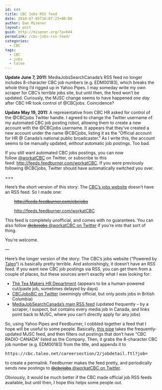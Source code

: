 ```yaml
---
id: 644
title: CBC Jobs RSS feed
date: 2010-07-05T16:07:23+00:00
author: Dan Misener
layout: post
guid: http://misener.org/?p=644
permalink: /cbc-jobs-rss-feed/
categories:
  - CBC
tags:
  - CBC
  - jobs
  - taleo
---
```

**Update June 7, 2011:** MediaJobsSearchCanada&#8217;s RSS feed no longer includes 8-character CBC job numbers (e.g. EDM00183), which breaks the whole thing I&#8217;d rigged up in Yahoo Pipes. I may someday write my own scraper for CBC&#8217;s terrible jobs site, but until then, the feed won&#8217;t be updated. Curiously, the MJSC change seems to have happened _one day_ after CBC HR took control of @CBCjobs. Coincidence?

**Update May 19, 2011:** A representative from CBC HR asked for control of the @CBCjobs Twitter handle. I agreed to change the Twitter username of my automated CBC job posting robot, allowing them to create a new account with the @CBCjobs username. It appears that they&#8217;ve created a new account under the name @CBCjobs, listing it as the &#8220;Official account for HR @ Canada&#8217;s national public broadcaster.&#8221; As I write this, the account seems to be manually updated, _without_ automatic job postings. Too bad.

If you still want automated CBC jobs postings, you can now follow [@workatCBC](https://twitter.com/#!/workatCBC) on Twitter, or subscribe to this feed: <http://feeds.feedburner.com/workatCBC>. If you were previously following @CBCjobs, Twitter should have automatically switched you over.

===

Here&#8217;s the short version of this story: The [CBC&#8217;s jobs website](http://cbc.ca/jobs/) doesn&#8217;t have an RSS feed. So I made one:

<p style="padding-left: 30px;">
  <del datetime="2011-05-20T02:40:05+00:00"><a href="http://feeds.feedburner.com/cbcjobs">http://feeds.feedburner.com/cbcjobs</a></del>
</p>

<p style="padding-left: 30px;">
  <a href="http://feeds.feedburner.com/workatCBC">http://feeds.feedburner.com/workatCBC</a>
</p>

This feed is completely unofficial, and comes with no guarantees. You can also follow [<del datetime="2011-05-20T02:40:05+00:00">@cbcjobs</del> @workatCBC on Twitter](http://twitter.com/workatCBC) if you&#8217;re into that sort of thing.

You&#8217;re welcome.

&#8212;

Here&#8217;s the longer version of the story: The CBC&#8217;s jobs website (&#8220;Powered by [Taleo](http://www.taleo.com/)&#8220;) is basically pretty terrible. And astonishingly, it doesn&#8217;t have an RSS feed. If you want new CBC job postings via RSS, you can get them from a couple of places, but these sources aren&#8217;t exactly what I was looking for:

  * [The Tea Makers HR Department](http://www.theteamakers.com/author/tmhr/feed/) (appears to be a human-powered cut/paste job, sometimes delayed by days)
  * [CBCJobsBC on Twitter](http://twitter.com/CBCJobsBC) (seemingly official, but only posts jobs in British Columbia)
  * [MediaJobSearchCanada&#8217;s main RSS feed](http://feeds.feedburner.com/MediaJobSearchCanadaJobs) (updated frequently &#8211; by a scraper, I suspect, but contains every media job in Canada, and links point back to MJSC, where you can&#8217;t directly apply for any jobs)

So, using Yahoo Pipes and Feedburner, I cobbled together a feed that I hope will be useful to some people. Basically, [this pipe](http://pipes.yahoo.com/misener/cbcjobs) takes the frequently-updated MJSC feed, and then filters out postings that don&#8217;t have &#8220;CBC RADIO-CANADA&#8221; listed as the Company. Then, it grabs the 8-character CBC job number (e.g. EDM00183) from the title, and appends it to

<pre>https://cbc.taleo.net/careersection/2/jobdetail.ftl?job=</pre>

to create a permalink. Feedburner makes the feed pretty, and periodically sends new postings to [<del datetime="2011-05-20T02:40:05+00:00">@cbcjobs</del> @workatCBC on Twitter](http://twitter.com/workatcbc).

Obviously, it would be much better if the CBC made official job RSS feeds available, but until then, I hope this helps some people out.